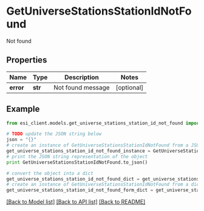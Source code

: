 # GetUniverseStationsStationIdNotFound

Not found

## Properties

Name | Type | Description | Notes
------------ | ------------- | ------------- | -------------
**error** | **str** | Not found message | [optional] 

## Example

```python
from esi_client.models.get_universe_stations_station_id_not_found import GetUniverseStationsStationIdNotFound

# TODO update the JSON string below
json = "{}"
# create an instance of GetUniverseStationsStationIdNotFound from a JSON string
get_universe_stations_station_id_not_found_instance = GetUniverseStationsStationIdNotFound.from_json(json)
# print the JSON string representation of the object
print GetUniverseStationsStationIdNotFound.to_json()

# convert the object into a dict
get_universe_stations_station_id_not_found_dict = get_universe_stations_station_id_not_found_instance.to_dict()
# create an instance of GetUniverseStationsStationIdNotFound from a dict
get_universe_stations_station_id_not_found_form_dict = get_universe_stations_station_id_not_found.from_dict(get_universe_stations_station_id_not_found_dict)
```
[[Back to Model list]](../README.md#documentation-for-models) [[Back to API list]](../README.md#documentation-for-api-endpoints) [[Back to README]](../README.md)



